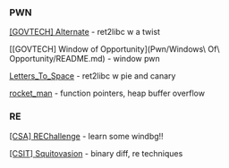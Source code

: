### PWN
[\[GOVTECH\] Alternate](Pwn/Alternate/readme.md) - ret2libc w a twist

[\[GOVTECH\] Window of Opportunity](Pwn/Windows\ Of\ Opportunity/README.md) - window pwn

[Letters_To_Space](Pwn/Letters_To_Space/readme.md) - ret2libc w pie and canary

[rocket_man](Pwn/rocket_man/README.md) - function pointers, heap buffer overflow

### RE
[\[CSA\] REChallenge](RE/CSA_rechallenge/readme.md) - learn some windbg!!

[\[CSIT\] Squitovasion](RE/CSIT_Squitovasion/README.md) - binary diff, re techniques
